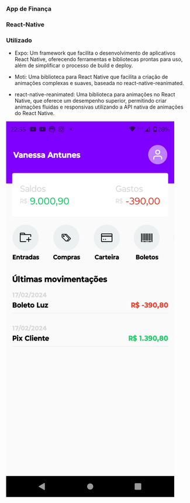 ### App de Finança

### React-Native

### Utilizado

 - Expo: Um framework que facilita o desenvolvimento de aplicativos React Native, oferecendo ferramentas e bibliotecas prontas para uso, além de simplificar o processo de build e deploy.

 - Moti: Uma biblioteca para React Native que facilita a criação de animações complexas e suaves, baseada no react-native-reanimated.

 - react-native-reanimated: Uma biblioteca para animações no React Native, que oferece um desempenho superior, permitindo criar animações fluidas e responsivas utilizando a API nativa de animações do React Native.

![Foto](assets/foto.png)